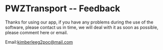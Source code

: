 # PWZTransport -- Feedback

Thanks for using our app, if you have any problems during the use of the software, please contact us in time, we will deal with it as soon as possible, please comment here or email.


Email:kimberleeg2poc@mail.com

